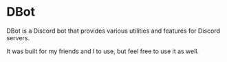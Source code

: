# DBot 

DBot is a Discord bot that provides various utilities and features for Discord servers.

It was built for my friends and I to use, but feel free to use it as well.